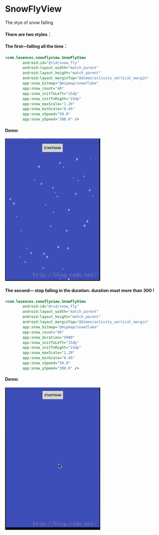 # SnowFlyView
The stye of  snow falling

#### There are two styles：

#### The first—falling all the time：
```xml
<com.lesences.snowflyview.SnowFlyView
        android:id="@+id/snow_fly"
        android:layout_width="match_parent"
        android:layout_height="match_parent"
        android:layout_marginTop="@dimen/activity_vertical_margin"
        app:snow_bitmap="@mipmap/snowflake"
        app:snow_count="40"
        app:snow_initToLeft="15dp"
        app:snow_initToRight="15dp"
        app:snow_maxScale="1.20"
        app:snow_minScale="0.45"
        app:snow_xSpeed="50.0"
        app:snow_ySpeed="300.0" />
```
#### Demo:
![](gif/snow_falling_0.gif)

#### The second— stop falling in the duration: duration must more than 300 !
```xml
<com.lesences.snowflyview.SnowFlyView
        android:id="@+id/snow_fly"
        android:layout_width="match_parent"
        android:layout_height="match_parent"
        android:layout_marginTop="@dimen/activity_vertical_margin"
        app:snow_bitmap="@mipmap/snowflake"
        app:snow_count="40"
        app:snow_duration="5000"
        app:snow_initToLeft="15dp"
        app:snow_initToRight="15dp"
        app:snow_maxScale="1.20"
        app:snow_minScale="0.45"
        app:snow_xSpeed="50.0"
        app:snow_ySpeed="300.0" />
```
#### Demo:
![](gif/snow_falling_1.gif)